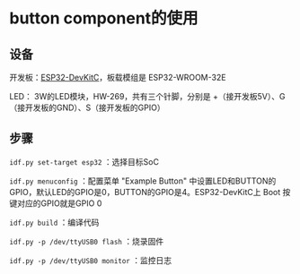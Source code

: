 # button component的使用

## 设备

开发板：[ESP32-DevKitC](https://docs.espressif.com/projects/esp-dev-kits/zh_CN/latest/esp32/esp32-devkitc/user_guide.html)，板载模组是 ESP32-WROOM-32E

LED： 3W的LED模块，HW-269，共有三个针脚，分别是 +（接开发板5V）、G（接开发板的GND）、S（接开发板的GPIO） 


## 步骤

`idf.py set-target esp32` ：选择目标SoC

`idf.py menuconfig` ：配置菜单 "Example Button" 中设置LED和BUTTON的GPIO，默认LED的GPIO是0，BUTTON的GPIO是4。ESP32-DevKitC上 Boot 按键对应的GPIO就是GPIO 0

`idf.py build` ：编译代码

`idf.py -p /dev/ttyUSB0 flash` ：烧录固件

`idf.py -p /dev/ttyUSB0 monitor` ：监控日志
